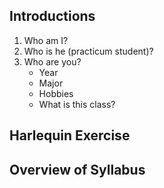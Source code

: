 ## Introductions

1. Who am I?
2. Who is he (practicum student)?
3. Who are you?
    + Year
    + Major
    + Hobbies
    + What is this class?

## Harlequin Exercise



## Overview of Syllabus